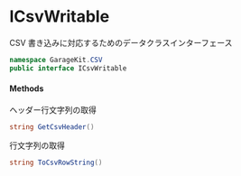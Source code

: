 # ICsvWritable

CSV 書き込みに対応するためのデータクラスインターフェース

```csharp
namespace GarageKit.CSV
public interface ICsvWritable
```

#### Methods

ヘッダー行文字列の取得
```csharp
string GetCsvHeader()
```

行文字列の取得
```csharp
string ToCsvRowString()
```

